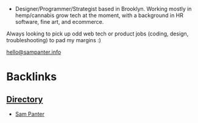 - Designer/Programmer/Strategist based in Brooklyn. Working mostly in hemp/cannabis grow tech at the moment, with a background in HR software, fine art, and ecommerce.

Always looking to pick up odd web tech or product jobs (coding, design, troubleshooting) to pad my margins :)

hello@sampanter.info

# Backlinks
## [Directory](<Directory.md>)
- [Sam Panter](<Sam Panter.md>)

